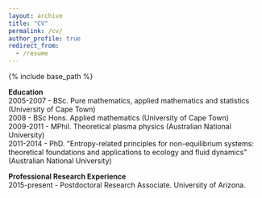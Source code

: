 ```yaml
---
layout: archive
title: "CV"
permalink: /cv/
author_profile: true
redirect_from:
  - /resume
---
```


{% include base_path %}

**Education**  
2005-2007 - BSc. Pure mathematics, applied mathematics and statistics (University of Cape Town)  
2008 - BSc Hons. Applied mathematics (University of Cape Town)  
2009-2011 - MPhil. Theoretical plasma physics (Australian National University)  
2011-2014 - PhD. "Entropy-related principles for non-equilibrium systems: theoretical foundations and applications to ecology and fluid dynamics" (Australian National University)  

**Professional Research Experience**  
2015-present - Postdoctoral Research Associate. University of Arizona. 
